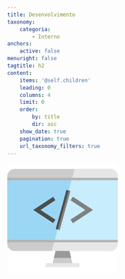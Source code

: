 ```yaml
---
title: Desenvolvimento
taxonomy:
    categoria:
        - Interno
anchors:
    active: false
menuright: false
tagtitle: h2
content:
    items: '@self.children'
    leading: 0
    columns: 4
    limit: 0
    order:
        by: title
        dir: asc
    show_date: true
    pagination: true
    url_taxonomy_filters: true
---
```


![Setor de Desenvolvimento](005-computer.png)